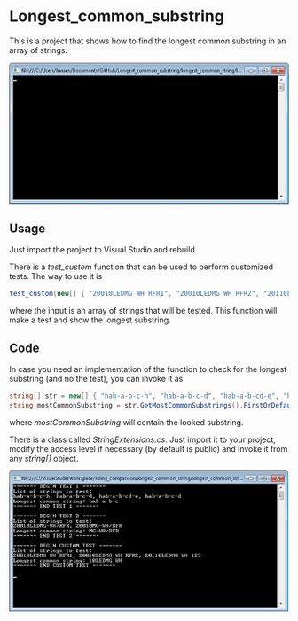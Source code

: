# Longest_common_substring

This is a project that shows how to find the longest common substring in an array of strings.

![demo](/images/demo.gif?raw=true)

## Usage

Just import the project to Visual Studio and rebuild.

There is a *test_custom* function that can be used to perform customized tests. The way to use it is
```c#
test_custom(new[] { "20010LEDMG WH RFR1", "20010LEDMG WH RFR2", "20110LEDMG WH 123" });
```
where the input is an array of strings that will be tested. This function will make a test and show the longest substring.

## Code

In case you need an implementation of the function to check for the longest substring (and no the test), you can invoke it as
```c#
string[] str = new[] { "hab-a-b-c-h", "hab-a-b-c-d", "hab-a-b-cd-e", "hab-a-b-c-d" };
string mostCommonSubstring = str.GetMostCommonSubstrings().FirstOrDefault();
```
where *mostCommonSubstring* will contain the looked substring.

There is a class called *StringExtensions.cs*. Just import it to your project, modify the access level if necessary (by default is public) and invoke it from any *string[]* object.

![example run](/images/run.png?raw=true)